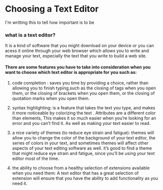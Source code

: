 # Choosing a Text Editor
I'm writting this to tell how important is to be 

### what is a text editor?
It is a kind of software that you might download on your device or you can acess it online through your web browser which allows you to  write and manage your text, especially the text that you write to build a web site.

#### There are some features you have to take into consideration when you want to choose which text editor is appropriate for you such as:
 1. code completion : saves you time by providing a choice, rather than allowing
you to finish typing,such as the closing of tags when you
open them, or the closing of brackets when you open them, or the
closing of quotation marks when you open them.
 
 
 2. syntax highlighting: is a feature that takes the text you type, and makes it more noticeable by colorizing the text .
 Attributes are a different color than elements, This makes it so much easier when you’re looking for an
error and you can’t find it. As well as making your text easier to read.
 
 
 
 
 3. a nice variety of themes (to reduce eye strain and fatigue): themes will allow you to change the color of
the background of your text editor, the series of colors in your text,
and sometimes themes will affect other aspects of your text editing
software as well.
it’s good to find a theme that
might reduce eye strain and fatigue, since you’ll be
using your text editor most of the time.
 
 

 
 4. the ability to choose from a healthy selection of extensions available when you need them: A text editor that has a great selection
of extension will ensure that you have the ability to add functionality
as you need it.
 
 
